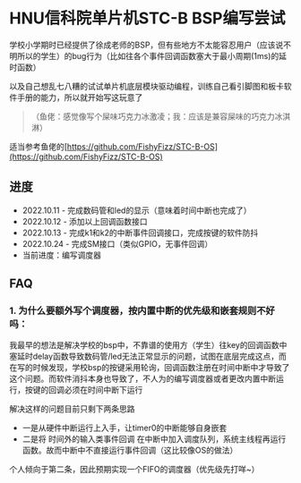 # HNU信科院单片机STC-B BSP编写尝试

学校小学期时已经提供了徐成老师的BSP，但有些地方不太能容忍用户（应该说不明所以的学生）的bug行为（比如往各个事件回调函数塞大于最小周期(1ms)的延时函数）

以及自己想乱七八糟的试试单片机底层模块驱动编程，训练自己看引脚图和板卡软件手册的能力，所以就开始写这玩意了

>（鱼佬：感觉像写个屎味巧克力冰激凌；我：应该是兼容屎味的巧克力冰淇淋）

适当参考鱼佬的[https://github.com/FishyFizz/STC-B-OS](https://github.com/FishyFizz/STC-B-OS)

## 进度

* 2022.10.11 - 完成数码管和led的显示（意味着时间中断也完成了）
* 2022.10.12 - 添加以上回调函数接口
* 2022.10.13 - 完成k1和k2的中断事件回调接口，完成按键的软件防抖
* 2022.10.24 - 完成SM接口（类似GPIO，无事件回调）
* 当前进度：编写调度器

## FAQ

### 1. 为什么要额外写个调度器，按内置中断的优先级和嵌套规则不好吗：

我最早的想法是解决学校的bsp中，不靠谱的使用方（学生）往key的回调函数中塞延时delay函数导致数码管/led无法正常显示的问题，试图在底层完成这点，而在写的时候发现，学校bsp的按键采用轮询，回调函数注册在时间中断中才导致了这个问题。而软件消抖本身也导致了，不人为的编写调度器或者更改内置中断运行，按键的回调必须在时间中断下运行 

解决这样的问题目前只剩下两条思路

* 一是从硬件中断运行上入手，让timer0的中断能够自身嵌套
* 二是将 时间外的输入类事件回调 在中断中加入调度队列，系统主线程再运行函数。故而中断中不直接运行事件回调（这比较像OS的做法）

个人倾向于第二条，因此预期实现一个FIFO的调度器（优先级先打咩~）

